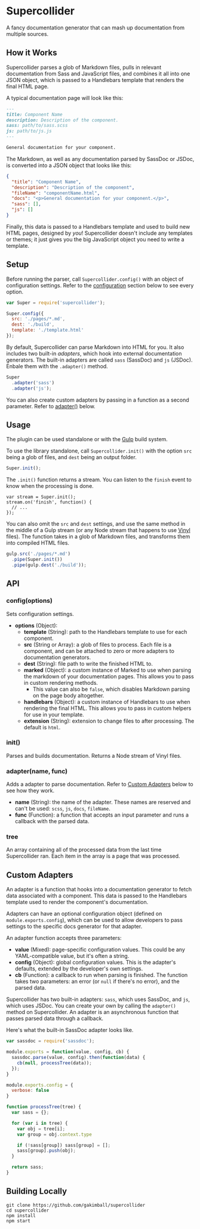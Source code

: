 # Supercollider

A fancy documentation generator that can mash up documentation from multiple sources.

## How it Works

Supercollider parses a glob of Markdown files, pulls in relevant documentation from Sass and JavaScript files, and combines it all into one JSON object, which is passed to a Handlebars template that renders the final HTML page.

A typical documentation page will look like this:

```markdown
---
title: Component Name
description: Description of the component.
sass: path/to/sass.scss
js: path/to/js.js
---

General documentation for your component.
```

The Markdown, as well as any documentation parsed by SassDoc or JSDoc, is converted into a JSON object that looks like this:

```json
{
  "title": "Component Name",
  "description": "Description of the component",
  "fileName": "componentName.html",
  "docs": "<p>General documentation for your component.</p>",
  "sass": [],
  "js": []
}
```

Finally, this data is passed to a Handlebars template and used to build new HTML pages, designed by *you*! Supercollider doesn't include any templates or themes; it just gives you the big JavaScript object you need to write a template.

## Setup

Before running the parser, call `Supercollider.config()` with an object of configuration settings. Refer to the [configuration](#configoptions) section below to see every option.

```js
var Super = require('supercollider');

Super.config({
  src: './pages/*.md',
  dest: './build',
  template: './template.html'
});
```

By default, Supercollider can parse Markdown into HTML for you. It also includes two built-in *adapters*, which hook into external documentation generators. The built-in adapters are called `sass` (SassDoc) and `js` (JSDoc). Enbale them with the `.adapter()` method.

```js
Super
  .adapter('sass')
  .adapter('js');
```

You can also create custom adapters by passing in a function as a second parameter. Refer to [adapter()](#adaptername-func) below.

## Usage

The plugin can be used standalone or with the [Gulp](https://github.com/gulpjs/gulp) build system.

To use the library standalone, call `Supercollider.init()` with the option `src` being a glob of files, and `dest` being an output folder.

```js
Super.init();
```

The `.init()` function returns a stream. You can listen to the `finish` event to know when the processing is done.

```
var stream = Super.init();
stream.on('finish', function() {
  // ...
});
```

You can also omit the `src` and `dest` settings, and use the same method in the middle of a Gulp stream (or any Node stream that happens to use [Vinyl](https://github.com/gulpjs/vinyl) files). The function takes in a glob of Markdown files, and transforms them into compiled HTML files.

```js
gulp.src('./pages/*.md')
  .pipe(Super.init())
  .pipe(gulp.dest('./build'));
```

## API

### config(options)

Sets configuration settings.

- **options** (Object):
  - **template** (String): path to the Handlebars template to use for each component.
  - **src** (String or Array): a glob of files to process. Each file is a component, and can be attached to zero or more adapters to documentation generators.
  - **dest** (String): file path to write the finished HTML to.
  - **marked** (Object): a custom instance of Marked to use when parsing the markdown of your documentation pages. This allows you to pass in custom rendering methods.
    - This value can also be `false`, which disables Markdown parsing on the page body altogether.
  - **handlebars** (Object): a custom instance of Handlebars to use when rendering the final HTML. This allows you to pass in custom helpers for use in your template.
  - **extension** (String): extension to change files to after processing. The default is `html`.

### init()

Parses and builds documentation. Returns a Node stream of Vinyl files.

### adapter(name, func)

Adds a adapter to parse documentation. Refer to [Custom Adapters](#custom-adapters) below to see how they work.

- **name** (String): the name of the adapter. These names are reserved and can't be used: `scss`, `js`, `docs`, `fileName`.
- **func** (Function): a function that accepts an input parameter and runs a callback with the parsed data.

### tree

An array containing all of the processed data from the last time Supercollider ran. Each item in the array is a page that was processed.

## Custom Adapters

An adapter is a function that hooks into a documentation generator to fetch data associated with a component. This data is passed to the Handlebars template used to render the component's documentation.

Adapters can have an optional configuration object (defined on `module.exports.config`), which can be used to allow developers to pass settings to the specific docs generator for that adapter.

An adapter function accepts three parameters:

- **value** (Mixed): page-specific configuration values. This could be any YAML-compatible value, but it's often a string.
- **config** (Object): global configuration values. This is the adapter's defaults, extended by the developer's own settings.
- **cb** (Function): a callback to run when parsing is finished. The function takes two parameters: an error (or `null` if there's no error), and the parsed data.

Supercollider has two built-in adapters: `sass`, which uses SassDoc, and `js`, which uses JSDoc. You can create your own by calling the `adapter()` method on Supercollider. An adapter is an asynchronous function that passes parsed data through a callback.

Here's what the built-in SassDoc adapter looks like.

```js
var sassdoc = require('sassdoc');

module.exports = function(value, config, cb) {
  sassdoc.parse(value, config).then(function(data) {
    cb(null, processTree(data));
  });
}

module.exports.config = {
  verbose: false
}

function processTree(tree) {
  var sass = {};

  for (var i in tree) {
    var obj = tree[i];
    var group = obj.context.type

    if (!sass[group]) sass[group] = [];
    sass[group].push(obj);
  }

  return sass;
}
```

## Building Locally

```
git clone https://github.com/gakimball/supercollider
cd supercollider
npm install
npm start
```
